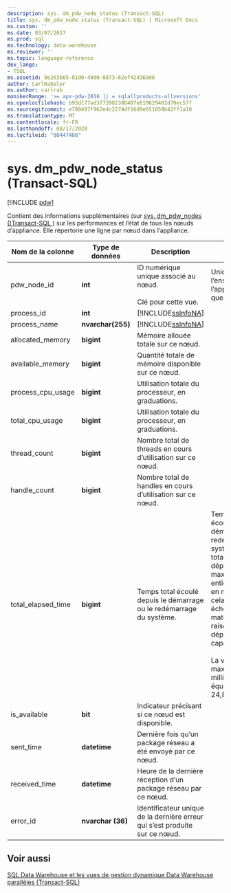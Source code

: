 ```yaml
---
description: sys. dm_pdw_node_status (Transact-SQL)
title: sys. dm_pdw_node_status (Transact-SQL) | Microsoft Docs
ms.custom: ''
ms.date: 03/07/2017
ms.prod: sql
ms.technology: data-warehouse
ms.reviewer: ''
ms.topic: language-reference
dev_langs:
- TSQL
ms.assetid: 8e263b65-81d0-49d0-8873-62ef424369d6
author: CarlRabeler
ms.author: carlrab
monikerRange: '>= aps-pdw-2016 || = sqlallproducts-allversions'
ms.openlocfilehash: b93d177ad3f73982386407e019629401d70ec57f
ms.sourcegitcommit: e700497f962e4c2274df16d9e651059b42ff1a10
ms.translationtype: MT
ms.contentlocale: fr-FR
ms.lasthandoff: 08/17/2020
ms.locfileid: "88447488"
---
```

# <a name="sysdm_pdw_node_status-transact-sql"></a>sys. dm_pdw_node_status (Transact-SQL)
[!INCLUDE [pdw](../../includes/applies-to-version/pdw.md)]

  Contient des informations supplémentaires (sur [sys. dm_pdw_nodes &#40;&#41;Transact-SQL ](../../relational-databases/system-dynamic-management-views/sys-dm-pdw-nodes-transact-sql.md)) sur les performances et l’état de tous les nœuds d’appliance. Elle répertorie une ligne par nœud dans l’appliance.  
  
|Nom de la colonne|Type de données|Description|Plage|  
|-----------------|---------------|-----------------|-----------|  
|pdw_node_id|**int**|ID numérique unique associé au nœud.<br /><br /> Clé pour cette vue.|Unique sur l’ensemble de l’appliance, quel que soit le type.|  
|process_id|**int**|[!INCLUDE[ssInfoNA](../../includes/ssinfona-md.md)]||  
|process_name|**nvarchar(255)**|[!INCLUDE[ssInfoNA](../../includes/ssinfona-md.md)]||  
|allocated_memory|**bigint**|Mémoire allouée totale sur ce nœud.||  
|available_memory|**bigint**|Quantité totale de mémoire disponible sur ce nœud.||  
|process_cpu_usage|**bigint**|Utilisation totale du processeur, en graduations.||  
|total_cpu_usage|**bigint**|Utilisation totale du processeur, en graduations.||  
|thread_count|**bigint**|Nombre total de threads en cours d’utilisation sur ce nœud.||  
|handle_count|**bigint**|Nombre total de handles en cours d’utilisation sur ce nœud.||  
|total_elapsed_time|**bigint**|Temps total écoulé depuis le démarrage ou le redémarrage du système.|Temps total écoulé depuis le démarrage ou le redémarrage du système. Si total_elapsed_time dépasse la valeur maximale d’un entier (24,8 jours en millisecondes), cela entraînera un échec de matérialisation en raison d’un dépassement de capacité.<br /><br /> La valeur maximale en millisecondes est équivalente à 24,8 jours.|  
|is_available|**bit**|Indicateur précisant si ce nœud est disponible.||  
|sent_time|**datetime**|Dernière fois qu’un package réseau a été envoyé par ce nœud.||  
|received_time|**datetime**|Heure de la dernière réception d’un package réseau par ce nœud.||  
|error_id|**nvarchar (36)**|Identificateur unique de la dernière erreur qui s’est produite sur ce nœud.||  
  
## <a name="see-also"></a>Voir aussi  
 [SQL Data Warehouse et les vues de gestion dynamique Data Warehouse parallèles &#40;Transact-SQL&#41;](../../relational-databases/system-dynamic-management-views/sql-and-parallel-data-warehouse-dynamic-management-views.md)  
  
  

